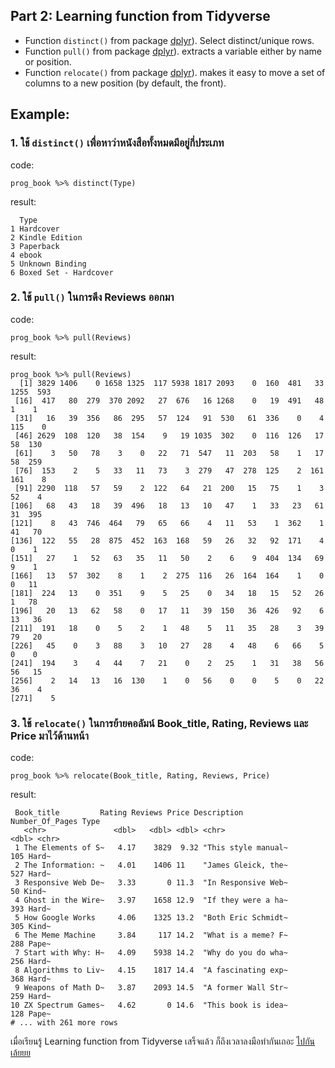 ## Part 2: Learning function from Tidyverse

- Function `distinct()` from package [dplyr](https://dplyr.tidyverse.org/articles/base.html)). Select distinct/unique rows.
- Function `pull()` from package [dplyr](https://dplyr.tidyverse.org/articles/base.html)). extracts a variable either by name or position.
- Function `relocate()` from package [dplyr](https://dplyr.tidyverse.org/articles/base.html)). makes it easy to move a set of columns to a new position (by default, the front).


## Example: 

### 1. ใช้ `distinct()` เพื่อหาว่าหนังสือทั้งหมดมีอยู่กี่ประเภท

code:

```
prog_book %>% distinct(Type)
```
result:
```
  Type                               
1 Hardcover            
2 Kindle Edition       
3 Paperback            
4 ebook                
5 Unknown Binding      
6 Boxed Set - Hardcover
```

### 2. ใช้ `pull()` ในการดึง Reviews ออกมา


code:
```
prog_book %>% pull(Reviews)
```
result:
```
prog_book %>% pull(Reviews)
  [1] 3829 1406    0 1658 1325  117 5938 1817 2093    0  160  481   33 1255  593
 [16]  417   80  279  370 2092   27  676   16 1268    0   19  491   48    1    1
 [31]   16   39  356   86  295   57  124   91  530   61  336    0    4  115    0
 [46] 2629  108  120   38  154    9   19 1035  302    0  116  126   17   58  130
 [61]    3   50   78    3    0   22   71  547   11  203   58    1   17   58  259
 [76]  153    2    5   33   11   73    3  279   47  278  125    2  161  161    8
 [91] 2290  118   57   59    2  122   64   21  200   15   75    1    3   52    4
[106]   68   43   18   39  496   18   13   10   47    1   33   23   61   31  395
[121]    8   43  746  464   79   65   66    4   11   53    1  362    1   41   70
[136]  122   55   28  875  452  163  168   59   26   32   92  171    4    0    1
[151]   27    1   52   63   35   11   50    2    6    9  404  134   69    9    1
[166]   13   57  302    8    1    2  275  116   26  164  164    1    0    0   11
[181]  224   13    0  351    9    5   25    0   34   18   15   52   26    1   78
[196]   20   13   62   58    0   17   11   39  150   36  426   92    6   13   36
[211]  191   18    0    5    2    1   48    5   11   35   28    3   39   79   20
[226]   45    0    3   88    3   10   27   28    4   48    6   66    5    0    0
[241]  194    3    4   44    7   21    0    2   25    1   31   38   56   56   15
[256]    2   14   13   16  130    1    0   56    0    0    5    0   22   36    4
[271]    5
```


### 3. ใช้ `relocate()` ในการย้ายคอลัมน์ Book_title, Rating, Reviews และ Price มาไว้ด้านหน้า

code:
```
prog_book %>% relocate(Book_title, Rating, Reviews, Price)
```
result:
```
 Book_title         Rating Reviews Price Description         Number_Of_Pages Type 
   <chr>               <dbl>   <dbl> <dbl> <chr>                         <dbl> <chr>
 1 The Elements of S~   4.17    3829  9.32 "This style manual~             105 Hard~
 2 The Information: ~   4.01    1406 11    "James Gleick, the~             527 Hard~
 3 Responsive Web De~   3.33       0 11.3  "In Responsive Web~              50 Kind~
 4 Ghost in the Wire~   3.97    1658 12.9  "If they were a ha~             393 Hard~
 5 How Google Works     4.06    1325 13.2  "Both Eric Schmidt~             305 Kind~
 6 The Meme Machine     3.84     117 14.2  "What is a meme? F~             288 Pape~
 7 Start with Why: H~   4.09    5938 14.2  "Why do you do wha~             256 Hard~
 8 Algorithms to Liv~   4.15    1817 14.4  "A fascinating exp~             368 Hard~
 9 Weapons of Math D~   3.87    2093 14.5  "A former Wall Str~             259 Hard~
10 ZX Spectrum Games~   4.62       0 14.6  "This book is idea~             128 Pape~
# ... with 261 more rows
```

เมื่อเรียนรู้ Learning function from Tidyverse เสร็จแล้ว ก็ถึงเวลาลงมือทำกันเถอะ [ไปกันเล้ยยย](./TransformAndFindingData.md)
